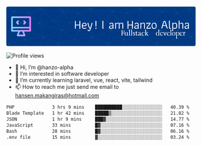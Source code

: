 ![Header](./github-header-image.png)

![Profile views](https://gpvc.arturio.dev/hanzo-alpha)

- 👋 Hi, I’m @hanzo-alpha
- 👀 I’m interested in software developer
- 🌱 I’m currently learning laravel, vue, react, vite, tailwind
- 📫 How to reach me just send me email to hansen.makangiras@hotmail.com 

<!---
hanzo-alpha/hanzo-alpha is a ✨ special ✨ repository because its `README.md` (this file) appears on your GitHub profile.
You can click the Preview link to take a look at your changes.
--->

<!--START_SECTION:waka-->

```text
PHP              3 hrs 9 mins    ██████████░░░░░░░░░░░░░░░   40.39 %
Blade Template   1 hr 42 mins    █████▒░░░░░░░░░░░░░░░░░░░   21.82 %
JSON             1 hr 9 mins     ███▓░░░░░░░░░░░░░░░░░░░░░   14.77 %
JavaScript       33 mins         █▓░░░░░░░░░░░░░░░░░░░░░░░   07.16 %
Bash             28 mins         █▓░░░░░░░░░░░░░░░░░░░░░░░   06.16 %
.env file        15 mins         ▓░░░░░░░░░░░░░░░░░░░░░░░░   03.24 %
```

<!--END_SECTION:waka-->
